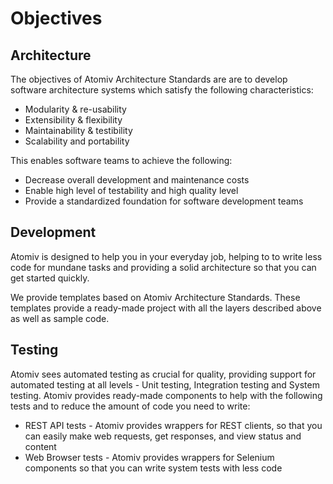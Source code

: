 # Objectives

## Architecture

The objectives of Atomiv Architecture Standards are are to develop software architecture systems which satisfy the following characteristics:

* Modularity & re-usability
* Extensibility & flexibility
* Maintainability & testibility
* Scalability and portability

This enables software teams to achieve the following:

* Decrease overall development and maintenance costs
* Enable high level of testability and high quality level
* Provide a standardized foundation for software development teams

## Development

Atomiv is designed to help you in your everyday job, helping to to write less code for mundane tasks and providing a solid architecture so that you can get started quickly.

We provide templates based on Atomiv Architecture Standards. These templates provide a ready-made project with all the layers described above as well as sample code.

## Testing

Atomiv sees automated testing as crucial for quality, providing support for automated testing at all levels - Unit testing, Integration testing and System testing. Atomiv provides ready-made components to help with the following tests and to reduce the amount of code you need to write:

* REST API tests - Atomiv provides wrappers for REST clients, so that you can easily make web requests, get responses, and view status and content
* Web Browser tests - Atomiv provides wrappers for Selenium components so that you can write system tests with less code



